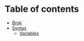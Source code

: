 # Table of contents

* [Brok](README.md)
* [Syntax](syntax/README.md)
  * [Variables](syntax/variables.md)
